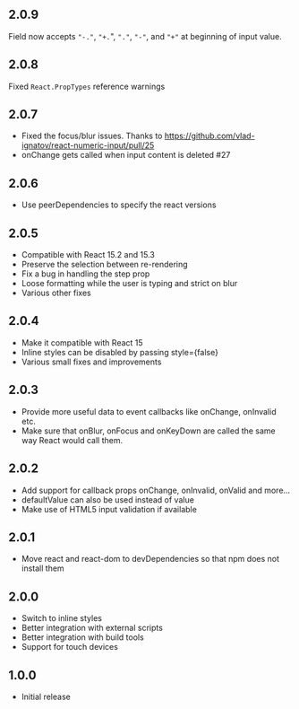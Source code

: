 2.0.9
--------------------------------------------------------------------------------
Field now accepts `"-."`, `"+.`", `"."`, `"-"`, and `"+"` at beginning of input value.

2.0.8
--------------------------------------------------------------------------------
Fixed `React.PropTypes` reference warnings

2.0.7
--------------------------------------------------------------------------------
* Fixed the focus/blur issues. Thanks to https://github.com/vlad-ignatov/react-numeric-input/pull/25
* onChange gets called when input content is deleted #27

2.0.6
--------------------------------------------------------------------------------
* Use peerDependencies to specify the react versions


2.0.5
--------------------------------------------------------------------------------
* Compatible with React 15.2 and 15.3
* Preserve the selection between re-rendering
* Fix a bug in handling the step prop
* Loose formatting while the user is typing and strict on blur
* Various other fixes

2.0.4
--------------------------------------------------------------------------------
* Make it compatible with React 15
* Inline styles can be disabled by passing style={false}
* Various small fixes and improvements


2.0.3
--------------------------------------------------------------------------------
* Provide more useful data to event callbacks like onChange, onInvalid etc.
* Make sure that onBlur, onFocus and onKeyDown are called the same way React would
call them.


2.0.2
--------------------------------------------------------------------------------
* Add support for callback props onChange, onInvalid, onValid and more...
* defaultValue can also be used instead of value
* Make use of HTML5 input validation if available


2.0.1
--------------------------------------------------------------------------------
* Move react and react-dom to devDependencies so that npm does not install them


2.0.0
--------------------------------------------------------------------------------
* Switch to inline styles
* Better integration with external scripts
* Better integration with build tools
* Support for touch devices


1.0.0
--------------------------------------------------------------------------------
* Initial release
